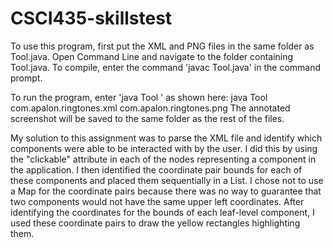 # CSCI435-skillstest
To use this program, first put the XML and PNG files in the same folder as Tool.java. Open Command Line and navigate to the folder containing Tool.java.
To compile, enter the command 'javac Tool.java' in the command prompt.

To run the program, enter 'java Tool <XML file name> <PNG file name>' as shown here:
java Tool com.apalon.ringtones.xml com.apalon.ringtones.png
The annotated screenshot will be saved to the same folder as the rest of the files.


My solution to this assignment was to parse the XML file and identify which components were able to be interacted with by the user. I did this by using the "clickable" attribute in each of the nodes representing a component in the application. I then identified the coordinate pair bounds for each of these components and placed them sequentially in a List. I chose not to use a Map for the coordinate pairs because there was no way to guarantee that two components would not have the same upper left coordinates. After identifying the coordinates for the bounds of each leaf-level component, I used these coordinate pairs to draw the yellow rectangles highlighting them.
